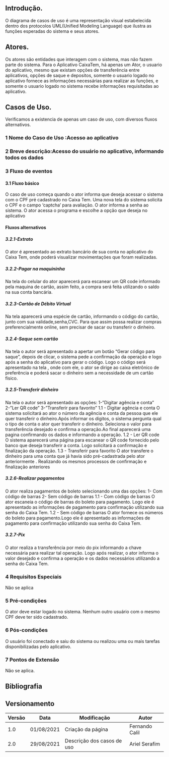 
## Introdução.
O diagrama de casos de uso é uma representação visual estabelecida dentro dos protocolos UML(Unified Modeling Language) que ilustra as funções esperadas do sistema e seus atores.

## Atores.
Os atores são entidades que interagem com o sistema, mas não fazem parte do sistema.
Para o Aplicativo CaixaTem, há apenas um Ator, o usuario do aplicativo, mesmo que existam opções de transferência entre aplicativos, opções de saque e depositos, somente o usuario logado no aplicativo fornece as informações necessárias para realizar as funções, e somente o usuario logado no sistema recebe informações requisitadas ao aplicativo.

## Casos de Uso.
Verificamos a existencia de apenas um caso de uso, com diversos fluxos alternativos.

### 1 Nome do Caso de Uso :Acesso ao aplicativo

### 2 Breve descrição:Acesso do usuário no aplicativo, informando todos os dados

### 3 Fluxo de eventos

#### 3.1 Fluxo básico

O caso de uso começa quando o ator informa que deseja acessar o sistema com o CPF pré cadastrado no Caixa Tem. Uma nova tela do sistema solicita o CPF e o campo ‘captcha’ para avaliação.
O ator informa a senha ao sistema.
O ator acessa o programa e escolhe a opção que deseja no aplicativo

####  Fluxos alternativos 
##### 3.2.1-Extrato
O ator é apresentado ao extrato bancário de sua conta no aplicativo do Caixa Tem, onde poderá visualizar 
movimentações que foram realizadas.

##### 3.2.2-Pagar na maquininha
Na tela do celular do ator aparecerá para escanear um QR code informado pela maquina de cartão, assim feito, a compra será feita utilizando o saldo na sua conta bancária.

##### 3.2.3-Cartão de Débito Virtual
Na tela aparecerá uma espécie de cartão, informando o código do cartão, junto com sua validade,senha,CVC. Para que assim possa realizar compras preferencialmente online, sem precisar de sacar ou transferir o dinheiro.

##### 3.2.4-Saque sem cartão
Na tela o autor será apresentado a apertar um botão “Gerar código para saque”, depois de clicar, o sistema pede a confirmação da operação e logo após a senha do aplicativo para gerar o código. Logo o código será apresentado na tela , onde com ele, o ator se dirige ao caixa eletrônico de preferência e poderá sacar o dinheiro sem a necessidade de um cartão físico.

##### 3.2.5-Transferir dinheiro
Na tela o autor será apresentado as opções:
1-”Digitar agência e conta”
2-”Ler QR code”
3-”Transferir para favorito”
1.1 - Digitar agência e conta
O sistema solicitará ao ator o número da agência e conta da pessoa que ele quer transferir o dinheiro.Após informar os dígitos, o sistema pergunta qual o tipo de conta o ator quer transferir o dinheiro. Seleciona o valor para transferência desejado e confirma a operação.Ao final aparecerá uma pagina confirmando os dados e informando a operação.
1.2 - Ler QR code
O sistema aparecerá uma página para escanear o QR code fornecido pelo banco que deseja transferir a conta. Logo solicitará a confirmação e finalização da operação.
1.3 - Transferir para favorito
O ator  transfere o dinheiro para uma conta que já havia sido pré-cadastrada pelo ator anteriormente . Realizando os mesmos processos de confirmação e finalização anteriores

##### 3.2.6-Realizar pagamentos
O ator realiza pagamentos de boleto selecionando uma das opções:
1- Com código de barras
2- Sem código de barras
1.1 - Com código de barras
O ator escaneia o código de barras do boleto para pagamento. Logo ele é apresentado as informações de pagamento para confirmação utilizando sua senha do Caixa Tem.
1.2 - Sem código de barras
O ator fornece os números do boleto para pagamento.Logo ele é apresentado as informações de pagamento para confirmação utilizando sua senha do Caixa Tem.

##### 3.2.7-Pix

O ator realiza a transferência por meio do pix informando a chave necessária para realizar tal operação. Logo após realizar, o ator informa o valor desejado e confirma a operação e os dados necessários utilizando a senha do Caixa Tem.

### 4 Requisitos Especiais
Não se aplica

### 5 Pré-condições
O ator deve estar logado no sistema. Nenhum outro usuário com o mesmo CPF
deve ter sido cadastrado.

### 6 Pós-condições
O usuário foi conectado e saiu do sistema ou realizou uma ou mais tarefas disponibilizadas pelo aplicativo.

### 7 Pontos de Extensão
Não se aplica.


## Bibliografia <a id="Bibliografia"></a>


## Versionamento
<center>

| Versão | Data | Modificação | Autor |
|--|--|--|--|
| 1.0 | 01/08/2021 | Criação da página | Fernando Calil |
| 2.0 | 29/08/2021 | Descrição dos casos de uso | Ariel Serafim |
</center>